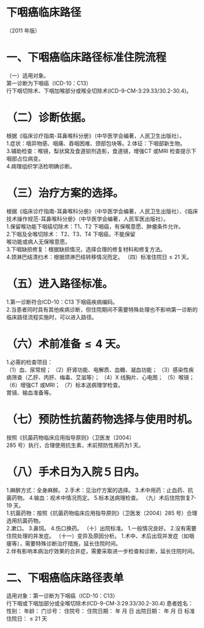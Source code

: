 # 下咽癌临床路径  
（2011 年版）  
#     一、下咽癌临床路径标准住院流程  
（一）适用对象。  
第一诊断为下咽癌（ICD-10：C13）  
行下咽切除术、下咽加喉部分或喉全切除术(ICD-9-CM-3:29.33/30.2-30.4)。  
#     （二）诊断依据。  
根据《临床诊疗指南-耳鼻喉科分册》（中华医学会编著，人民卫生出版社）。  
1.症状：咽异物感、咽痛、吞咽困难、颈部包块等。2.体征：下咽部新生物。  
3.辅助检查：喉镜，梨状窝及食道钡剂造影，食道镜，增强CT 或MRI 检查提示下咽部占位病变。  
4.病理组织学活检明确诊断。  
#     （三）治疗方案的选择。  
根据《临床诊疗指南-耳鼻喉科分册》（中华医学会编著，人民卫生出版社）、《临床技术操作规范-耳鼻喉科分册》（中华医学会编著，人民军医出版社）。  
1.保留喉功能下咽癌切除术：T1、T2 下咽癌，有保喉意愿、肿瘤条件允许。  
2.下咽及全喉切除术： T2、T3、T4 下咽癌，不能保留  
喉功能或病人无保喉意愿。  
3.下咽缺损修复：根据缺损情况，选择合理的修复材料和修复方法。  
4.颈淋巴结清扫术：根据颈淋巴结转移情况而定。     （四）标准住院日${\leqslant}21$ 天。  
#     （五）进入路径标准。  
1.第一诊断符合ICD-10：C13 下咽癌疾病编码。  
2.当患者同时具有其他疾病诊断，但住院期间不需要特殊处理也不影响第一诊断的临床路径流程实施时，可以进入路径。  
#     （六）术前准备${\leqslant}4$ 天。  
1.必需的检查项目：  
（1）血、尿常规； （2）肝肾功能、电解质、血糖、凝血功能； （3）感染性疾病筛查（乙肝、丙肝、梅毒、艾滋等）； （4）X 线胸片、心电图； （5）喉镜； （6）增强CT 或MRI； （7）标本送病理学检查。  
胃镜、输血准备等。  
#     （七）预防性抗菌药物选择与使用时机。  
按照《抗菌药物临床应用指导原则》（卫医发〔2004〕  
285 号）执行，合理使用抗生素，术前预防性用药为1 天。  
# （八）手术日为入院５日内。  
1.麻醉方式：全身麻醉。 2.手术：见治疗方案的选择。 3.术中用药：止血药、抗菌药物。 4.输血：视术中情况而定。 5.标本送病理检查。  （九）术后住院恢复7-19 天。  
1.抗菌药物：按照《抗菌药物临床应用指导原则》（卫医发〔2004〕285 号）合理选用抗菌药物。  
2.漱口。 3.鼻饲。 4.伤口换药。 （十）出院标准。 1.一般情况良好。 2.没有需要住院处理的并发症。 （十一）变异及原因分析。 1.术中、术后出现并发症（如咽瘘等），需要特殊诊断治疗措施，延长住院时间。  
2.伴有影响本病治疗效果的合并症，需要采取进一步检查和诊断，延长住院时间。  
# 二、下咽癌临床路径表单  
适用对象：第一诊断为下咽癌（ICD-10：C13）  
行下咽或下咽加部分或全喉切除术(ICD-9-CM-3:29.33/30.2-30.4) 患者姓名：           性别：     年龄：      门诊号：        住院号：       住院日期：     年   月   日 出院日期：     年   月   日  标准住院日：${\leqslant}21$ 天  
